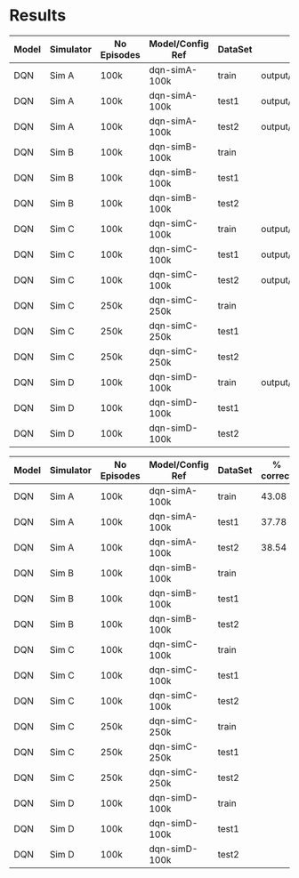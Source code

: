 # Results




| Model | Simulator | No Episodes | Model/Config Ref | DataSet | Results Dir                                           |
|-------|-----------|-------------|------------------|---------|-------------------------------------------------------|
| DQN   | Sim A     | 100k        | dqn-simA-100k    | train   | output/dqn/simulator_A_scores_only/results/train/     |
| DQN   | Sim A     | 100k        | dqn-simA-100k    | test1   | output/dqn/simulator_A_scores_only/results/test1/     |
| DQN   | Sim A     | 100k        | dqn-simA-100k    | test2   | output/dqn/simulator_A_scores_only/results/test2/     |
| DQN   | Sim B     | 100k        | dqn-simB-100k    | train   |                                                       |
| DQN   | Sim B     | 100k        | dqn-simB-100k    | test1   |                                                       |
| DQN   | Sim B     | 100k        | dqn-simB-100k    | test2   |                                                       |
| DQN   | Sim C     | 100k        | dqn-simC-100k    | train   | output/dqn/simulator_C_credits/results/train/         |
| DQN   | Sim C     | 100k        | dqn-simC-100k    | test1   | output/dqn/simulator_C_credits/results/test1/         |
| DQN   | Sim C     | 100k        | dqn-simC-100k    | test2   | output/dqn/simulator_C_credits/results/test2/         |
| DQN   | Sim C     | 250k        | dqn-simC-250k    | train   |                                                       |
| DQN   | Sim C     | 250k        | dqn-simC-250k    | test1   |                                                       |
| DQN   | Sim C     | 250k        | dqn-simC-250k    | test2   |                                                       |
| DQN   | Sim D     | 100k        | dqn-simD-100k    | train   | output/dqn/simulator_D_credits_grouped/results/train/ |
| DQN   | Sim D     | 100k        | dqn-simD-100k    | test1   |                                                       |
| DQN   | Sim D     | 100k        | dqn-simD-100k    | test2   |                                                       |


| Model | Simulator | No Episodes | Model/Config Ref | DataSet | % correct |
|-------|-----------|-------------|------------------|---------|-----------|
| DQN   | Sim A     | 100k        | dqn-simA-100k    | train   | 43.08     |
| DQN   | Sim A     | 100k        | dqn-simA-100k    | test1   | 37.78     |
| DQN   | Sim A     | 100k        | dqn-simA-100k    | test2   | 38.54     |
| DQN   | Sim B     | 100k        | dqn-simB-100k    | train   |           |
| DQN   | Sim B     | 100k        | dqn-simB-100k    | test1   |           |
| DQN   | Sim B     | 100k        | dqn-simB-100k    | test2   |           |
| DQN   | Sim C     | 100k        | dqn-simC-100k    | train   |           |
| DQN   | Sim C     | 100k        | dqn-simC-100k    | test1   |           |
| DQN   | Sim C     | 100k        | dqn-simC-100k    | test2   |           |
| DQN   | Sim C     | 250k        | dqn-simC-250k    | train   |           |
| DQN   | Sim C     | 250k        | dqn-simC-250k    | test1   |           |
| DQN   | Sim C     | 250k        | dqn-simC-250k    | test2   |           |
| DQN   | Sim D     | 100k        | dqn-simD-100k    | train   |           |
| DQN   | Sim D     | 100k        | dqn-simD-100k    | test1   |           |
| DQN   | Sim D     | 100k        | dqn-simD-100k    | test2   |           |
